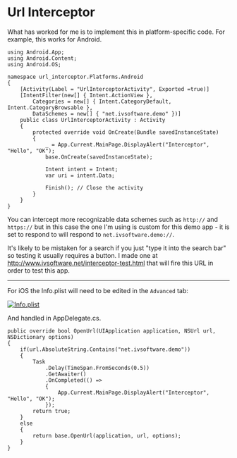 # Url Interceptor

What has worked for me is to implement this in platform-specific code. For example, this works for Android.

```
using Android.App;
using Android.Content;
using Android.OS;

namespace url_interceptor.Platforms.Android
{
    [Activity(Label = "UrlInterceptorActivity", Exported =true)]
    [IntentFilter(new[] { Intent.ActionView },
        Categories = new[] { Intent.CategoryDefault, Intent.CategoryBrowsable },
        DataSchemes = new[] { "net.ivsoftware.demo" })]
    public class UrlInterceptorActivity : Activity
    {
        protected override void OnCreate(Bundle savedInstanceState)
        {
            _ = App.Current.MainPage.DisplayAlert("Interceptor", "Hello", "OK");
            base.OnCreate(savedInstanceState);

            Intent intent = Intent;
            var uri = intent.Data;

            Finish(); // Close the activity
        }
    }
}
```
You can intercept more recognizable data schemes such as `http://` and `https://` but in this case the one I'm using is custom for this demo app - it is set to respond to will respond to `net.ivsoftware.demo://`.

It's likely to be mistaken for a search if you just "type it into the search bar" so testing it usually requires a button. I made one at http://www.ivsoftware.net/interceptor-test.html that will fire this URL in order to test this app.
___

For iOS the Info.plist will need to be edited in the `Advanced` tab:

[![Info.plist][1]][1]

And handled in AppDelegate.cs.

```
public override bool OpenUrl(UIApplication application, NSUrl url, NSDictionary options)
{
    if(url.AbsoluteString.Contains("net.ivsoftware.demo"))
    {
        Task
            .Delay(TimeSpan.FromSeconds(0.5))
            .GetAwaiter()
            .OnCompleted(() =>
            {
                App.Current.MainPage.DisplayAlert("Interceptor", "Hello", "OK");
            });
        return true;
    }
    else
    {
        return base.OpenUrl(application, url, options);
    }
}
```


  [1]: https://i.stack.imgur.com/l06bS.png
